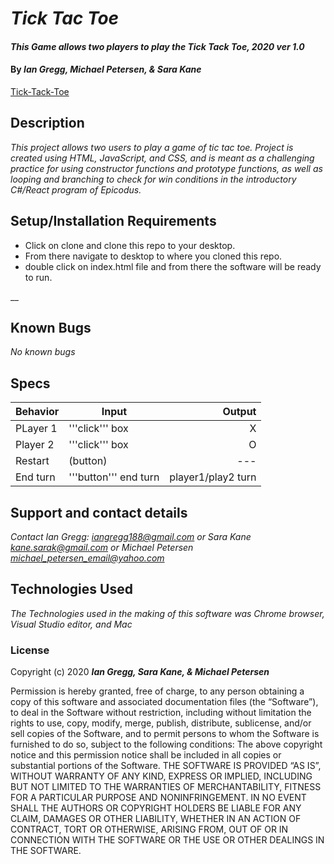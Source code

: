 # _Tick Tac Toe_

#### _This Game allows two players to play the Tick Tack Toe, 2020 ver 1.0_

#### By _Ian Gregg, Michael Petersen, & Sara Kane_
[Tick-Tack-Toe](https://github.com/oldgregg89/tick-tack-toe)


## Description

_This project allows two users to play a game of tic tac toe. Project is created using HTML, JavaScript, and CSS, and is meant as a challenging practice for using constructor functions and prototype functions, as well as looping and branching to check for win conditions in the introductory C#/React program of Epicodus._

## Setup/Installation Requirements


* Click on clone and clone this repo to your desktop.
* From there navigate to desktop to where you cloned this repo.
* double click on index.html file and from there the software will be ready to run.

__

## Known Bugs

_No known bugs_

## Specs 

| Behavior    | Input | Output |
| :---------- | ----- | -----: |
| PLayer 1 | '''click''' box | X |
| Player 2 | '''click''' box | O |
| Restart | (button) | --- |
| End turn | '''button''' end turn  | player1/play2 turn  |


## Support and contact details

_Contact Ian Gregg: <iangregg188@gmail.com>
or
Sara Kane <kane.sarak@gmail.com>
or
Michael Petersen <michael_petersen_email@yahoo.com>_

## Technologies Used

_The Technologies used in the making of this software was Chrome browser, Visual Studio editor, and Mac_

### License

Copyright (c) 2020 **_Ian Gregg, Sara Kane, & Michael Petersen_**

Permission is hereby granted, free of charge, to any person obtaining a copy of this software and associated documentation files (the “Software”), to deal in the Software without restriction, including without limitation the rights to use, copy, modify, merge, publish, distribute, sublicense, and/or sell copies of the Software, and to permit persons to whom the Software is furnished to do so, subject to the following conditions:
The above copyright notice and this permission notice shall be included in all copies or substantial portions of the Software.
THE SOFTWARE IS PROVIDED “AS IS”, WITHOUT WARRANTY OF ANY KIND, EXPRESS OR IMPLIED, INCLUDING BUT NOT LIMITED TO THE WARRANTIES OF MERCHANTABILITY, FITNESS FOR A PARTICULAR PURPOSE AND NONINFRINGEMENT. IN NO EVENT SHALL THE AUTHORS OR COPYRIGHT HOLDERS BE LIABLE FOR ANY CLAIM, DAMAGES OR OTHER LIABILITY, WHETHER IN AN ACTION OF CONTRACT, TORT OR OTHERWISE, ARISING FROM, OUT OF OR IN CONNECTION WITH THE SOFTWARE OR THE USE OR OTHER DEALINGS IN THE SOFTWARE.

